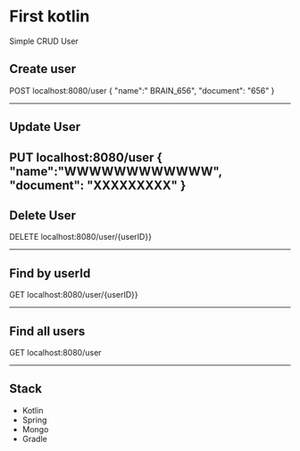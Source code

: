 # First kotlin
Simple CRUD User


Create user
---
POST localhost:8080/user
{
	"name":" BRAIN_656",
	"document": "656"
}
-- -

Update User
---
PUT localhost:8080/user
{
	"name":"WWWWWWWWWWWW",
	"document": "XXXXXXXXX"
}
---


Delete User
---
DELETE localhost:8080/user/{userID}}

---

Find by userId
---
GET localhost:8080/user/{userID}}

---

Find all users 
---
GET localhost:8080/user

---

## Stack
- Kotlin
- Spring
- Mongo
- Gradle
